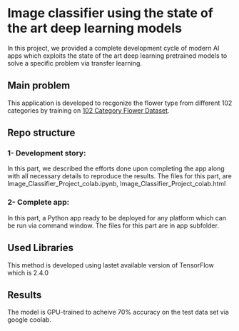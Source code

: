 # Image classifier using the state of the art deep learning models 

In this project, we provided a complete development cycle of modern AI apps which exploits the state of the art deep learning pretrained models to solve a specific problem via  transfer learning. 

## Main problem
This application is developed to recgonize the flower type from different 102 categories by training on [102 Category Flower Dataset](https://www.robots.ox.ac.uk/~vgg/data/flowers/102/index.html). 

## Repo structure
### 1- Development story: 
In this part, we described the efforts done upon completing the app along with all necessary details to reproduce the results. 
The files for this part, are Image_Classifier_Project_colab.ipynb, Image_Classifier_Project_colab.html
### 2- Complete app: 
In this part, a Python app ready to be deployed for any platform which can be run via command window. 
The files for this part are in app subfolder. 

## Used Libraries 
This method is developed using lastet available version of TensorFlow which is 2.4.0
## Results
The model is GPU-trained to acheive 70% accuracy on the test data set via google coolab. 
 
